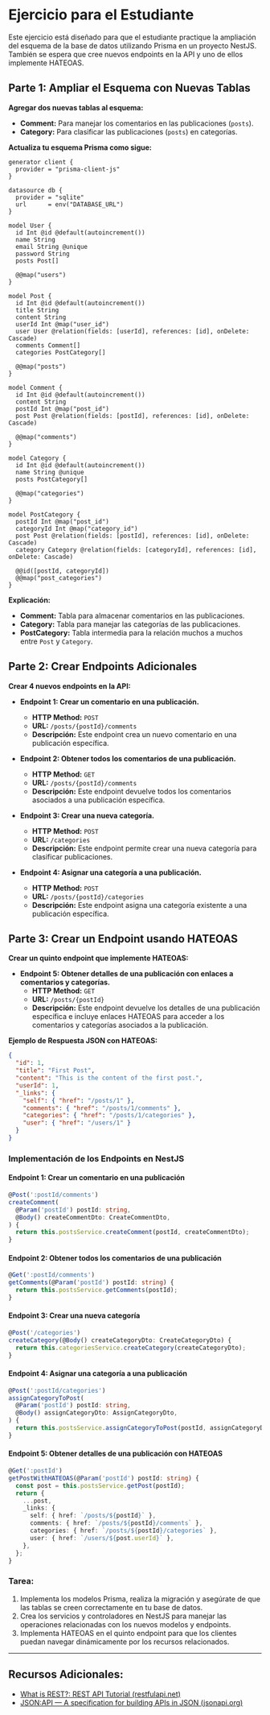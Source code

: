# Ejercicio para el Estudiante

Este ejercicio está diseñado para que el estudiante practique la ampliación del esquema de la base de datos utilizando Prisma en un proyecto NestJS. También se espera que cree nuevos endpoints en la API y uno de ellos implemente HATEOAS.

## **Parte 1: Ampliar el Esquema con Nuevas Tablas**

**Agregar dos nuevas tablas al esquema:**

- **Comment:** Para manejar los comentarios en las publicaciones (`posts`).
- **Category:** Para clasificar las publicaciones (`posts`) en categorías.

**Actualiza tu esquema Prisma como sigue:**

```prisma
generator client {
  provider = "prisma-client-js"
}

datasource db {
  provider = "sqlite"
  url      = env("DATABASE_URL")
}

model User {
  id Int @id @default(autoincrement())
  name String
  email String @unique
  password String
  posts Post[]

  @@map("users")
}

model Post {
  id Int @id @default(autoincrement())
  title String
  content String
  userId Int @map("user_id")
  user User @relation(fields: [userId], references: [id], onDelete: Cascade)
  comments Comment[]
  categories PostCategory[]

  @@map("posts")
}

model Comment {
  id Int @id @default(autoincrement())
  content String
  postId Int @map("post_id")
  post Post @relation(fields: [postId], references: [id], onDelete: Cascade)

  @@map("comments")
}

model Category {
  id Int @id @default(autoincrement())
  name String @unique
  posts PostCategory[]

  @@map("categories")
}

model PostCategory {
  postId Int @map("post_id")
  categoryId Int @map("category_id")
  post Post @relation(fields: [postId], references: [id], onDelete: Cascade)
  category Category @relation(fields: [categoryId], references: [id], onDelete: Cascade)

  @@id([postId, categoryId])
  @@map("post_categories")
}
```

**Explicación:**

- **Comment:** Tabla para almacenar comentarios en las publicaciones.
- **Category:** Tabla para manejar las categorías de las publicaciones.
- **PostCategory:** Tabla intermedia para la relación muchos a muchos entre `Post` y `Category`.

## **Parte 2: Crear Endpoints Adicionales**

**Crear 4 nuevos endpoints en la API:**

- **Endpoint 1: Crear un comentario en una publicación.**

  - **HTTP Method:** `POST`
  - **URL:** `/posts/{postId}/comments`
  - **Descripción:** Este endpoint crea un nuevo comentario en una publicación específica.

- **Endpoint 2: Obtener todos los comentarios de una publicación.**

  - **HTTP Method:** `GET`
  - **URL:** `/posts/{postId}/comments`
  - **Descripción:** Este endpoint devuelve todos los comentarios asociados a una publicación específica.

- **Endpoint 3: Crear una nueva categoría.**

  - **HTTP Method:** `POST`
  - **URL:** `/categories`
  - **Descripción:** Este endpoint permite crear una nueva categoría para clasificar publicaciones.

- **Endpoint 4: Asignar una categoría a una publicación.**
  - **HTTP Method:** `POST`
  - **URL:** `/posts/{postId}/categories`
  - **Descripción:** Este endpoint asigna una categoría existente a una publicación específica.

## **Parte 3: Crear un Endpoint usando HATEOAS**

**Crear un quinto endpoint que implemente HATEOAS:**

- **Endpoint 5: Obtener detalles de una publicación con enlaces a comentarios y categorías.**
  - **HTTP Method:** `GET`
  - **URL:** `/posts/{postId}`
  - **Descripción:** Este endpoint devuelve los detalles de una publicación específica e incluye enlaces HATEOAS para acceder a los comentarios y categorías asociados a la publicación.

**Ejemplo de Respuesta JSON con HATEOAS:**

```json
{
  "id": 1,
  "title": "First Post",
  "content": "This is the content of the first post.",
  "userId": 1,
  "_links": {
    "self": { "href": "/posts/1" },
    "comments": { "href": "/posts/1/comments" },
    "categories": { "href": "/posts/1/categories" },
    "user": { "href": "/users/1" }
  }
}
```

### **Implementación de los Endpoints en NestJS**

#### **Endpoint 1: Crear un comentario en una publicación**

```typescript
@Post(':postId/comments')
createComment(
  @Param('postId') postId: string,
  @Body() createCommentDto: CreateCommentDto,
) {
  return this.postsService.createComment(postId, createCommentDto);
}
```

#### **Endpoint 2: Obtener todos los comentarios de una publicación**

```typescript
@Get(':postId/comments')
getComments(@Param('postId') postId: string) {
  return this.postsService.getComments(postId);
}
```

#### **Endpoint 3: Crear una nueva categoría**

```typescript
@Post('/categories')
createCategory(@Body() createCategoryDto: CreateCategoryDto) {
  return this.categoriesService.createCategory(createCategoryDto);
}
```

#### **Endpoint 4: Asignar una categoría a una publicación**

```typescript
@Post(':postId/categories')
assignCategoryToPost(
  @Param('postId') postId: string,
  @Body() assignCategoryDto: AssignCategoryDto,
) {
  return this.postsService.assignCategoryToPost(postId, assignCategoryDto);
}
```

#### **Endpoint 5: Obtener detalles de una publicación con HATEOAS**

```typescript
@Get(':postId')
getPostWithHATEOAS(@Param('postId') postId: string) {
  const post = this.postsService.getPost(postId);
  return {
    ...post,
    _links: {
      self: { href: `/posts/${postId}` },
      comments: { href: `/posts/${postId}/comments` },
      categories: { href: `/posts/${postId}/categories` },
      user: { href: `/users/${post.userId}` },
    },
  };
}
```

### **Tarea:**

1. Implementa los modelos Prisma, realiza la migración y asegúrate de que las tablas se creen correctamente en tu base de datos.
2. Crea los servicios y controladores en NestJS para manejar las operaciones relacionadas con los nuevos modelos y endpoints.
3. Implementa HATEOAS en el quinto endpoint para que los clientes puedan navegar dinámicamente por los recursos relacionados.

---

## **Recursos Adicionales:**

- [What is REST?: REST API Tutorial (restfulapi.net)](https://restfulapi.net/)
- [JSON:API — A specification for building APIs in JSON (jsonapi.org)](https://jsonapi.org/)
